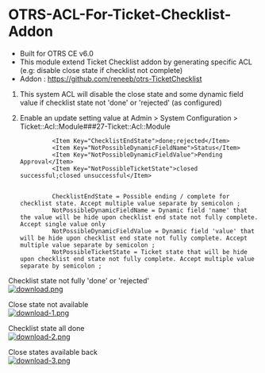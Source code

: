 # OTRS-ACL-For-Ticket-Checklist-Addon  
- Built for OTRS CE v6.0  
- This module extend Ticket Checklist addon by generating specific ACL (e.g: disable close state if checklist not complete)  
- Addon : https://github.com/reneeb/otrs-TicketChecklist  

1. This system ACL will disable the close state and some dynamic field value if checklist state not 'done' or 'rejected' (as configured) 

2. Enable an update setting value at Admin > System Configuration > Ticket::Acl::Module###27-Ticket::Acl::Module   

        		<Item Key="ChecklistEndState">done;rejected</Item>
				<Item Key="NotPossibleDynamicFieldName">Status</Item>  
				<Item Key="NotPossibleDynamicFieldValue">Pending Approval</Item>  
				<Item Key="NotPossibleTicketState">closed successful;closed unsuccessful</Item>  


				ChecklistEndState = Possible ending / complete for checklist state. Accept multiple value separate by semicolon ;
				NotPossibleDynamicFieldName = Dynamic field 'name' that the value will be hide upon checklist end state not fully complete. Accept single value only
				NotPossibleDynamicFieldValue = Dynamic field 'value' that will be hide upon checklist end state not fully complete. Accept multiple value separate by semicolon ;
				NotPossibleTicketState = Ticket state that will be hide upon checklist end state not fully complete. Accept multiple value separate by semicolon ;
				
 
Checklist state not fully 'done' or 'rejected'  
[![download.png](https://i.postimg.cc/m2L3zqMr/download.png)](https://postimg.cc/5jrQDssc)  


Close state not available  
[![download-1.png](https://i.postimg.cc/JnCZ1dMM/download-1.png)](https://postimg.cc/jWvLccDF)  


Checklist state all done  
[![download-2.png](https://i.postimg.cc/7Y56WnrV/download-2.png)](https://postimg.cc/gnPmwRJX)  


Close states available back  
[![download-3.png](https://i.postimg.cc/ZRYYFrL6/download-3.png)](https://postimg.cc/67SNB4gQ)  
